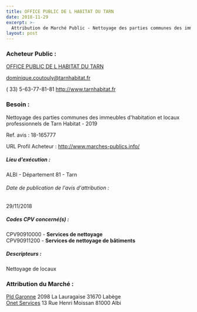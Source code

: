 ```yaml
---
title: OFFICE PUBLIC DE L HABITAT DU TARN
date: 2018-11-29
excerpt: >-
  Attribution de Marché Public - Nettoyage des parties communes des immeubles d'habitation et locaux professionnels de Tarn Habitat - 2019
layout: post
---
```


### Acheteur Public : 
<a href="/acheteur-138/siren-278100011"> OFFICE PUBLIC DE L HABITAT DU TARN</a><br/>



dominique.coutouly@tarnhabitat.fr

( 33) 5-63-77-81-81
http://www.tarnhabitat.fr
### Besoin :

Nettoyage des parties communes des immeubles d'habitation et locaux professionnels de Tarn Habitat - 2019

Ref. avis : 18-165777

URL Profil Acheteur : http://www.marches-publics.info/

##### Lieu d'exécution :

ALBI - Département 81 - Tarn

###### Date de publication de l'avis d'attribution : 
29/11/2018

##### Codes CPV concerné(s) :
CPV90910000 - **Services de nettoyage** <br/>
CPV90911200 - **Services de nettoyage de bâtiments** <br/>

##### Descripteurs :
Nettoyage de locaux <br/>

### Attribution du Marché :
<a href="/entreprise-576/siren-799236575"> Pld Garonne</a>    2098 La Lauragaise 31670 Labège <br/>
<a href="/entreprise-543/siren-067800425"> Onet Services</a>    13 Rue Henri Moissan 81000 Albi <br/>
